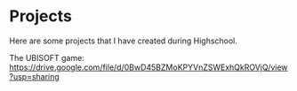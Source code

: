 # Projects
Here are some projects that I have created during Highschool.

The UBISOFT game: https://drive.google.com/file/d/0BwD45BZMoKPYVnZSWExhQkROVjQ/view?usp=sharing
